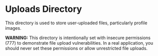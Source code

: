 # Uploads Directory

This directory is used to store user-uploaded files, particularly profile images.

**WARNING:** This directory is intentionally set with insecure permissions (777) to demonstrate file upload vulnerabilities. In a real application, you should never set these permissions or allow unrestricted file uploads.
